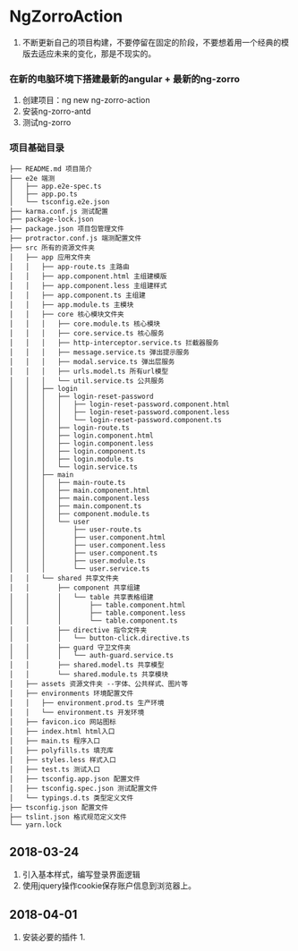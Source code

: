 # NgZorroAction
1. 不断更新自己的项目构建，不要停留在固定的阶段，不要想着用一个经典的模版去适应未来的变化，那是不现实的。
### 在新的电脑环境下搭建最新的angular + 最新的ng-zorro
1. 创建项目：ng new ng-zorro-action
2. 安装ng-zorro-antd
3. 测试ng-zorro
### 项目基础目录
    ├── README.md 项目简介
    ├── e2e 端测
    │   ├── app.e2e-spec.ts
    │   ├── app.po.ts
    │   └── tsconfig.e2e.json
    ├── karma.conf.js 测试配置
    ├── package-lock.json
    ├── package.json 项目包管理文件
    ├── protractor.conf.js 端测配置文件
    ├── src 所有的资源文件夹
    │   ├── app 应用文件夹
    │   │   ├── app-route.ts 主路由
    │   │   ├── app.component.html 主组建模版
    │   │   ├── app.component.less 主组建样式
    │   │   ├── app.component.ts 主组建
    │   │   ├── app.module.ts 主模块
    │   │   ├── core 核心模块文件夹
    │   │   │   ├── core.module.ts 核心模块
    │   │   │   ├── core.service.ts 核心服务
    │   │   │   ├── http-interceptor.service.ts 拦截器服务
    │   │   │   ├── message.service.ts 弹出提示服务
    │   │   │   ├── modal.service.ts 弹出层服务
    │   │   │   ├── urls.model.ts 所有url模型
    │   │   │   └── util.service.ts 公共服务
    │   │   ├── login
    │   │   │   ├── login-reset-password
    │   │   │   │   ├── login-reset-password.component.html
    │   │   │   │   ├── login-reset-password.component.less
    │   │   │   │   └── login-reset-password.component.ts
    │   │   │   ├── login-route.ts
    │   │   │   ├── login.component.html
    │   │   │   ├── login.component.less
    │   │   │   ├── login.component.ts
    │   │   │   ├── login.module.ts
    │   │   │   └── login.service.ts
    │   │   ├── main
    │   │   │   ├── main-route.ts
    │   │   │   ├── main.component.html
    │   │   │   ├── main.component.less
    │   │   │   ├── main.component.ts
    │   │   │   ├── component.module.ts
    │   │   │   └── user
    │   │   │       ├── user-route.ts
    │   │   │       ├── user.component.html
    │   │   │       ├── user.component.less
    │   │   │       ├── user.component.ts
    │   │   │       ├── user.module.ts
    │   │   │       └── user.service.ts
    │   │   └── shared 共享文件夹
    │   │       ├── component 共享组建
    │   │       │   └── table 共享表格组建
    │   │       │       ├── table.component.html
    │   │       │       ├── table.component.less
    │   │       │       └── table.component.ts
    │   │       ├── directive 指令文件夹
    │   │       │   └── button-click.directive.ts
    │   │       ├── guard 守卫文件夹
    │   │       │   └── auth-guard.service.ts
    │   │       ├── shared.model.ts 共享模型
    │   │       └── shared.module.ts 共享模块
    │   ├── assets 资源文件夹 --字体、公共样式、图片等
    │   ├── environments 环境配置文件
    │   │   ├── environment.prod.ts 生产环境
    │   │   └── environment.ts 开发环境
    │   ├── favicon.ico 网站图标
    │   ├── index.html html入口
    │   ├── main.ts 程序入口
    │   ├── polyfills.ts 填充库
    │   ├── styles.less 样式入口
    │   ├── test.ts 测试入口
    │   ├── tsconfig.app.json 配置文件
    │   ├── tsconfig.spec.json 测试配置文件
    │   └── typings.d.ts 类型定义文件
    ├── tsconfig.json 配置文件
    ├── tslint.json 格式规范定义文件
    └── yarn.lock
    
## 2018-03-24
  1. 引入基本样式，编写登录界面逻辑
  2. 使用jquery操作cookie保存账户信息到浏览器上。
## 2018-04-01
  1. 安装必要的插件
    1. 


